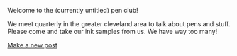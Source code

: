 Welcome to the (currently untitled) pen club!

We meet quarterly in the greater cleveland area to talk about pens and stuff.
Please come and take our ink samples from us. 
We have way too many!

[Make a new post](https://github.com/clevelandpenclub/clevelandpenclub.github.io/new/main/_posts)
